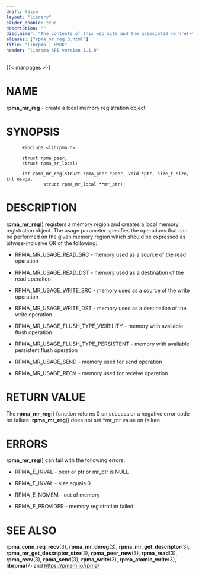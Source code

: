 ```yaml
---
draft: false
layout: "library"
slider_enable: true
description: ""
disclaimer: "The contents of this web site and the associated <a href=\"https://github.com/pmem\">GitHub repositories</a> are BSD-licensed open source."
aliases: ["rpma_mr_reg.3.html"]
title: "librpma | PMDK"
header: "librpma API version 1.1.0"
---
```

{{< manpages >}}

[comment]: <> (SPDX-License-Identifier: BSD-3-Clause)
[comment]: <> (Copyright 2020-2023, Intel Corporation)

# NAME

**rpma_mr_reg** - create a local memory registration object

# SYNOPSIS

          #include <librpma.h>

          struct rpma_peer;
          struct rpma_mr_local;

          int rpma_mr_reg(struct rpma_peer *peer, void *ptr, size_t size, int usage,
                  struct rpma_mr_local **mr_ptr);

# DESCRIPTION

**rpma_mr_reg**() registers a memory region and creates a local memory
registration object. The usage parameter specifies the operations that
can be performed on the given memory region which should be expressed as
bitwise-inclusive OR of the following:

-   RPMA_MR_USAGE_READ_SRC - memory used as a source of the read
    operation

-   RPMA_MR_USAGE_READ_DST - memory used as a destination of the read
    operation

-   RPMA_MR_USAGE_WRITE_SRC - memory used as a source of the write
    operation

-   RPMA_MR_USAGE_WRITE_DST - memory used as a destination of the write
    operation

-   RPMA_MR_USAGE_FLUSH_TYPE_VISIBILITY - memory with available flush
    operation

-   RPMA_MR_USAGE_FLUSH_TYPE_PERSISTENT - memory with available
    persistent flush operation

-   RPMA_MR_USAGE_SEND - memory used for send operation

-   RPMA_MR_USAGE_RECV - memory used for receive operation

# RETURN VALUE

The **rpma_mr_reg**() function returns 0 on success or a negative error
code on failure. **rpma_mr_reg**() does not set \*mr_ptr value on
failure.

# ERRORS

**rpma_mr_reg**() can fail with the following errors:

-   RPMA_E\_INVAL - peer or ptr or mr_ptr is NULL

-   RPMA_E\_INVAL - size equals 0

-   RPMA_E\_NOMEM - out of memory

-   RPMA_E\_PROVIDER - memory registration failed

# SEE ALSO

**rpma_conn_req_recv**(3), **rpma_mr_dereg**(3),
**rpma_mr_get_descriptor**(3), **rpma_mr_get_descriptor_size**(3),
**rpma_peer_new**(3), **rpma_read**(3), **rpma_recv**(3),
**rpma_send**(3), **rpma_write**(3), **rpma_atomic_write**(3),
**librpma**(7) and https://pmem.io/rpma/
